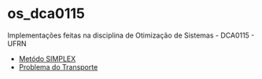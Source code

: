 # os_dca0115
Implementações feitas na disciplina de Otimização de Sistemas - DCA0115 - UFRN

- [Metódo SIMPLEX](https://github.com/CarlosG18/os_dca0115/tree/main/simplex/simplex.md)
- [Problema do Transporte](https://github.com/CarlosG18/os_dca0115/tree/main/transporte/transporte.md)
